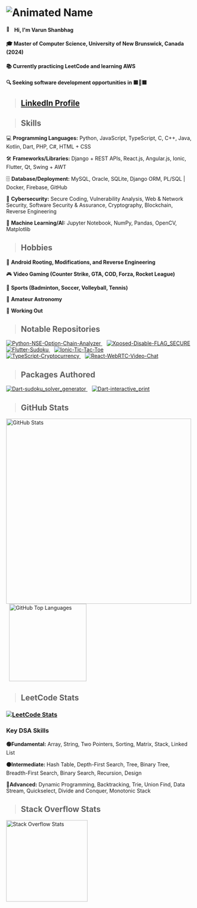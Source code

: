 [//]: # (version: '1.0.0')

# ![Animated Name](https://readme-typing-svg.herokuapp.com?font=Fira+Code&size=30&duration=3500&pause=1000&color=00B200&repeat=false&width=700&height=70&lines=Hello+World%2C+welcome+to+my+profile!)

#### <img src="https://media.giphy.com/media/hvRJCLFzcasrR4ia7z/giphy.gif" width="15" alt="👋">&nbsp; Hi, I'm Varun Shanbhag

#### 🎓 Master of Computer Science, University of New Brunswick, Canada (2024)

#### 📚 Currently practicing LeetCode and learning AWS

#### 🔍 Seeking software development opportunities in 🟥🍁🟥

> ## [LinkedIn Profile](https://www.linkedin.com/in/varun-shanbhag-858b94212/)

> ## Skills

💻 **Programming Languages:** Python, JavaScript, TypeScript, C, C++, Java, Kotlin, Dart, PHP, C#, HTML + CSS

🛠️ **Frameworks/Libraries:** Django + REST APIs, React.js, Angular.js, Ionic, Flutter, Qt, Swing + AWT

🗄️ **Database/Deployment:** MySQL, Oracle, SQLite, Django ORM, PL/SQL | Docker, Firebase, GitHub

🔐 **Cybersecurity:** Secure Coding, Vulnerability Analysis, Web & Network Security, Software Security & Assurance,
Cryptography, Blockchain, Reverse Engineering

🤖 **Machine Learning/AI:** Jupyter Notebook, NumPy, Pandas, OpenCV, Matplotlib

> ## Hobbies

📱 **Android Rooting, Modifications, and Reverse Engineering**

🎮 **Video Gaming (Counter Strike, GTA, COD, Forza, Rocket League)**

🏸 **Sports (Badminton, Soccer, Volleyball, Tennis)**

🔭 **Amateur Astronomy**

💪 **Working Out**

> ## Notable Repositories

<tr>
  <td style="text-align: center;width: 50%">
    <a href="https://github.com/varuns2002/Python-NSE-Option-Chain-Analyzer">
      <img src="https://github-readme-stats.vercel.app/api/pin/?username=varuns2002&repo=Python-NSE-Option-Chain-Analyzer&theme=dark" alt="Python-NSE-Option-Chain-Analyzer" />
    </a>
  </td> &nbsp;&nbsp;
  <td style="text-align: center;width: 50%">
    <a href="https://github.com/varuns2002/Xposed-Disable-FLAG_SECURE">
      <img src="https://github-readme-stats.vercel.app/api/pin/?username=varuns2002&repo=Xposed-Disable-FLAG_SECURE&theme=dark"  alt="Xposed-Disable-FLAG_SECURE" />
    </a>
  </td>
</tr>
<br />
<tr>
  <td style="text-align: center;width: 50%">
    <a href="https://github.com/varuns2002/Flutter-Sudoku">
      <img src="https://github-readme-stats.vercel.app/api/pin/?username=varuns2002&repo=Flutter-Sudoku&theme=dark" alt="Flutter-Sudoku" />
    </a>
  </td> &nbsp;&nbsp;
  <td style="text-align: center;width: 50%">
    <a href="https://github.com/varuns2002/Ionic-Tic-Tac-Toe">
      <img src="https://github-readme-stats.vercel.app/api/pin/?username=varuns2002&repo=Ionic-Tic-Tac-Toe&theme=dark"  alt="Ionic-Tic-Tac-Toe" />
    </a>
  </td>
</tr>
<br />
<tr>
  <td style="text-align: center;width: 50%">
    <a href="https://github.com/varuns2002/TypeScript-Cryptocurrency">
      <img src="https://github-readme-stats.vercel.app/api/pin/?username=varuns2002&repo=TypeScript-Cryptocurrency&theme=dark" alt="TypeScript-Cryptocurrency" />
    </a>
  </td> &nbsp;&nbsp;
  <td style="text-align: center;width: 50%">
    <a href="https://github.com/varuns2002/React-WebRTC-Video-Chat">
      <img src="https://github-readme-stats.vercel.app/api/pin/?username=varuns2002&repo=React-WebRTC-Video-Chat&theme=dark"  alt="React-WebRTC-Video-Chat" />
    </a>
  </td>
</tr>

> ## Packages Authored

<tr>
  <td style="text-align: center;width: 50%">
    <a href="https://github.com/varuns2002/dart-sudoku_solver_generator">
      <img src="https://github-readme-stats.vercel.app/api/pin/?username=varuns2002&repo=dart-sudoku_solver_generator&theme=dark" alt="Dart-sudoku_solver_generator" />
    </a>
  </td> &nbsp;&nbsp;
  <td style="text-align: center;width: 50%">
    <a href="https://github.com/varuns2002/dart-interactive_print">
      <img src="https://github-readme-stats.vercel.app/api/pin/?username=varuns2002&repo=dart-interactive_print&theme=dark" alt="Dart-interactive_print" />
    </a>
  </td>
</tr>

> ## GitHub Stats

<tr>
  <td style="text-align: center;width: 50%">
    <a href="https://github.com/VarunS2002">
      <img src="https://github-readme-stats.vercel.app/api?username=varuns2002&show_icons=true&theme=dark&include_all_commits=true&hide=contribs&rank_icon=percentile&ring_color=73F290&line_height=30&custom_title=VarunS2002" alt="GitHub Stats" width="500px">
    </a>
  </td> &nbsp;
  <td style="text-align: center;width: 50%">
    <a href="https://github.com/VarunS2002">
      <img src="https://github-readme-stats.vercel.app/api/top-langs/?username=varuns2002&layout=compact&langs_count=10&hide=cmake,css,scss,processing&theme=dark" alt="GitHub Top Languages" height="209px">
    </a>
  </td>
</tr>

> ## LeetCode Stats

### [![LeetCode Stats](https://leetcard.jacoblin.cool/VarunS2002?theme=dark&font=Roboto%20Flex&show_rank=false)](https://leetcode.com/u/VarunS2002/)

### Key DSA Skills

**🟢Fundamental:** Array, String, Two Pointers, Sorting, Matrix, Stack, Linked List

**🟠Intermediate:** Hash Table, Depth-First Search, Tree, Binary Tree, Breadth-First Search, Binary Search, Recursion,
Design

**🔴Advanced:** Dynamic Programming, Backtracking, Trie, Union Find, Data Stream, Quickselect, Divide and Conquer,
Monotonic Stack

> ## Stack Overflow Stats

<a href="https://stackoverflow.com/users/13978447/varuns2002">
  <img height="220" src="https://so-stats.vercel.app/api?user=13978447" alt="Stack Overflow Stats"/>
</a>
